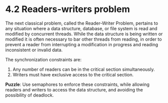 # 4.2 Readers-writers problem

The next classical problem, called the Reader-Writer Problem, pertains to any
situation where a data structure, database, or file system is read and modified
by concurrent threads. While the data structure is being written or modified
it is often necessary to bar other threads from reading, in order to prevent a
reader from interrupting a modification in progress and reading inconsistent or
invalid data.

The synchronization constraints are:
1. Any number of readers can be in the critical section simultaneously.
2. Writers must have exclusive access to the critical section.

**Puzzle**: Use semaphores to enforce these constraints, while allowing readers
and writers to access the data structure, and avoiding the possibility of deadlock.